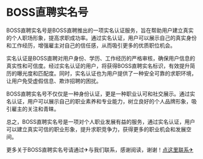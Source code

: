 # BOSS直聘实名号

BOSS直聘实名号是BOSS直聘推出的一项实名认证服务，旨在帮助用户建立真实的个人职场形象，提高求职成功率。通过实名认证，用户可以展示自己的真实身份和工作经历，增强雇主对自己的信任感，从而吸引更多的优质职位机会。

实名认证是BOSS直聘对用户身份、学历、工作经历的严格审核，确保用户信息的真实性和可信度。经过实名认证的用户，将获得BOSS直聘实名标识，有效提升简历的曝光度和匹配度。同时，实名认证也为用户提供了一种安全可靠的求职环境，让用户免受虚假信息、欺诈招聘的困扰。

BOSS直聘实名号不仅仅是一种身份认证，更是一种职业认可和社交展示。通过实名认证，用户可以展示自己的职业素养和专业能力，树立良好的个人品牌形象，吸引雇主的关注和青睐。

总之，BOSS直聘实名号是一项对个人职业发展有益的服务，通过实名认证，用户可以建立真实可信的职业形象，提升求职竞争力，获得更多的职业机会和发展空间。

更多关于BOSS直聘实名号请通过✈与我们联系，感谢阅读，谢谢！[点这里联系✈](https://d.k02.cc)